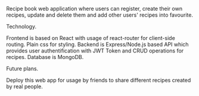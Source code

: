 Recipe book web application where users can register, create their own recipes, update and delete them and add other users' recipes into favourite.

Technology.

Frontend is based on React with usage of react-router for client-side routing. Plain css for styling. Backend is Express/Node.js based API which provides user authentification with JWT Token and CRUD operations for recipes. Database is MongoDB.

Future plans.

Deploy this web app for usage by friends to share different recipes created by real people.
